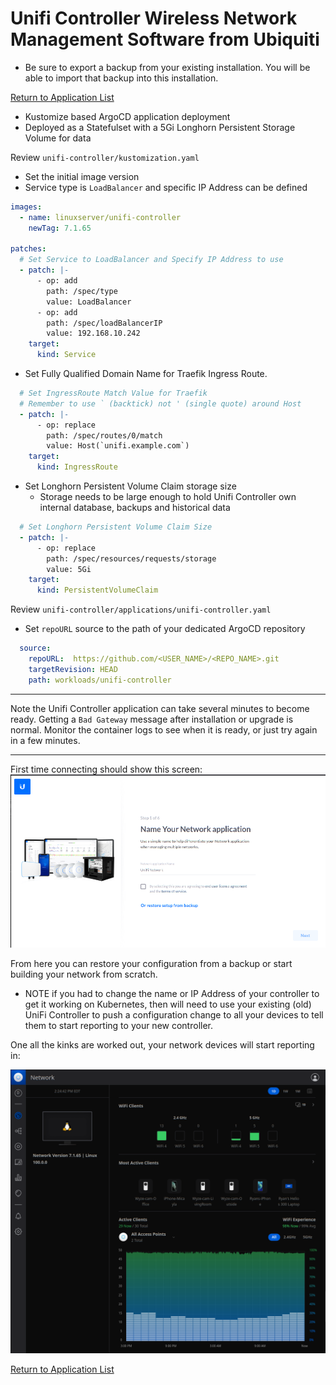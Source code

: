 # Unifi Controller Wireless Network Management Software from Ubiquiti

* Be sure to export a backup from your existing installation.  You will be able to import that backup into this installation.

[Return to Application List](../)

* Kustomize based ArgoCD application deployment
* Deployed as a Statefulset with a 5Gi Longhorn Persistent Storage Volume for data

Review `unifi-controller/kustomization.yaml`

* Set the initial image version
* Service type is `LoadBalancer` and specific IP Address can be defined

```yaml
images:
  - name: linuxserver/unifi-controller
    newTag: 7.1.65

patches:
  # Set Service to LoadBalancer and Specify IP Address to use
  - patch: |-
      - op: add
        path: /spec/type
        value: LoadBalancer
      - op: add
        path: /spec/loadBalancerIP
        value: 192.168.10.242
    target:
      kind: Service
```

* Set Fully Qualified Domain Name for Traefik Ingress Route.

```yaml
  # Set IngressRoute Match Value for Traefik
  # Remember to use ` (backtick) not ' (single quote) around Host
  - patch: |-
      - op: replace
        path: /spec/routes/0/match
        value: Host(`unifi.example.com`)
    target:
      kind: IngressRoute
```

* Set Longhorn Persistent Volume Claim storage size
  * Storage needs to be large enough to hold Unifi Controller own internal database, backups and historical data

```yaml
  # Set Longhorn Persistent Volume Claim Size
  - patch: |-
      - op: replace
        path: /spec/resources/requests/storage
        value: 5Gi
    target:
      kind: PersistentVolumeClaim
```

Review `unifi-controller/applications/unifi-controller.yaml`

* Set `repoURL` source to the path of your dedicated ArgoCD repository

```yaml
  source:
    repoURL:  https://github.com/<USER_NAME>/<REPO_NAME>.git
    targetRevision: HEAD
    path: workloads/unifi-controller
```

---

Note the Unifi Controller application can take several minutes to become ready.  Getting a `Bad Gateway` message after installation or upgrade is normal.  Monitor the container logs to see when it is ready, or just try again in a few minutes.

---
First time connecting should show this screen:
![Unifi Controller Initial Installation Wizard](unifi-controller-initial-install.png)

From here you can restore your configuration from a backup or start building your network from scratch.  

* NOTE if you had to change the name or IP Address of your controller to get it working on Kubernetes, then will need to use your existing (old) UniFi Controller to push a configuration change to all your devices to tell them to start reporting to your new controller.

One all the kinks are worked out, your network devices will start reporting in:

![Unifi Controller Console Screen Shot](unifi-controller-screenshot.png)

[Return to Application List](../)
